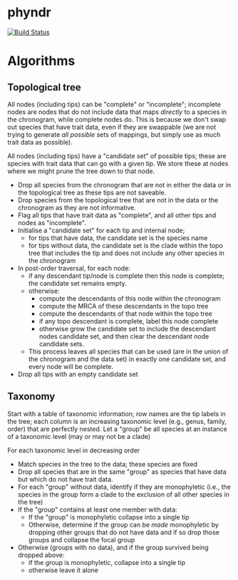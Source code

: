 # phyndr

[![Build Status](https://travis-ci.org/richfitz/phyndr.png?branch=master)](https://travis-ci.org/richfitz/phyndr)

# Algorithms

## Topological tree

All nodes (including tips) can be "complete" or "incomplete"; incomplete nodes are nodes that do not include data that maps *directly* to a species in the chronogram, while complete nodes do.  This is because we don't swap out species that have trait data, even if they are swappable (we are not trying to generate *all possible* sets of mappings, but simply use as much trait data as possible).

All nodes (including tips) have a "candidate set" of possible tips; these are species with trait data that can go with a given tip.  We store these at nodes where we might prune the tree down to that node.

* Drop all species from the chronogram that are not in either the data or in the topological tree as these tips are not saveable.
* Drop species from the topological tree that are not in the data or the chronogram as they are not informative.
* Flag all tips that have trait data as "complete", and all other tips and nodes as "incomplete".
* Initialise a "candidate set" for each tip and internal node;
  - for tips that have data, the candidate set is the species name
  - for tips without data, the candidate set is the clade within the topo tree that includes the tip and does not include any other species in the chronogram
* In post-order traversal, for each node:
  - if any descendant tip/node is complete then this node is complete; the candidate set remains empty.
  - otherwise:
    - compute the descendants of this node within the chronogram
    - compute the MRCA of these descendants in the topo tree
    - compute the descendants of that node within the topo tree
    - if any topo descendant is complete, label this node complete
    - otherwise grow the candidate set to include the descendant nodes candidate set, and then clear the descendant node candidate sets.
  - This process leaves all species that can be used (are in the union of the chronogram and the data set) in exactly one candidate set, and every node will be complete.
* Drop all tips with an empty candidate set

## Taxonomy

Start with a table of taxonomic information; row names are the tip labels in the tree; each column is an increasing taxonomic level (e.g., genus, family, order) that are perfectly nested.  Let a "group" be all species at an instance of a taxonomic level (may or may not be a clade)

For each taxonomic level in decreasing order
  - Match species in the tree to the data; these species are fixed
  - Drop all species that are in the same "group" as species that have data but which do not have trait data.
  - For each "group" without data, identify if they are monophyletic (i.e., the species in the group form a clade to the exclusion of all other species in the tree)
  - If the "group" contains at least one member with data:
    - If the "group" is monophyletic collapse into a single tip
    - Otherwise, determine if the group can be *made* monophyletic by dropping other groups that do not have data and if so drop those groups and collapse the focal group
  - Otherwise (groups with no data), and if the group survived being dropped above:
    - if the group is monophyletic, collapse into a single tip
    - otherwise leave it alone
